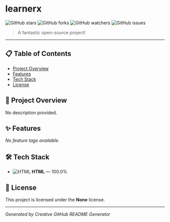 # learnerx

![GitHub stars](https://img.shields.io/github/stars/AbhinavAKAYA/learnerx?style=social&color=238636) ![GitHub forks](https://img.shields.io/github/forks/AbhinavAKAYA/learnerx?style=social&color=238636) ![GitHub watchers](https://img.shields.io/github/watchers/AbhinavAKAYA/learnerx?style=social&color=238636) ![GitHub issues](https://img.shields.io/github/issues/AbhinavAKAYA/learnerx?color=238636) 

> A fantastic open-source project!

---

## 📋 Table of Contents
- [Project Overview](#🚀-project-overview)
- [Features](#✨-features)
- [Tech Stack](#🛠️-tech-stack)
- [License](#📄-license)

## 🚀 Project Overview

No description provided.

## ✨ Features

_No feature tags available._

## 🛠️ Tech Stack

- ![HTML](https://cdn.jsdelivr.net/gh/devicons/devicon/icons/html5/html5-original.svg "HTML logo") **HTML** — 100.0%


## 📄 License

This project is licensed under the **None** license.

---

*Generated by Creative GitHub README Generator*
